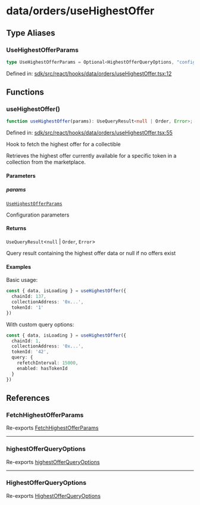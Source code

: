 # data/orders/useHighestOffer

## Type Aliases

### UseHighestOfferParams

```ts
type UseHighestOfferParams = Optional<HighestOfferQueryOptions, "config">;
```

Defined in: [sdk/src/react/hooks/data/orders/useHighestOffer.tsx:12](https://github.com/0xsequence/marketplace-sdk/blob/6a4808051b4d56769c8daea217398414041a4d84/sdk/src/react/hooks/data/orders/useHighestOffer.tsx#L12)

## Functions

### useHighestOffer()

```ts
function useHighestOffer(params): UseQueryResult<null | Order, Error>;
```

Defined in: [sdk/src/react/hooks/data/orders/useHighestOffer.tsx:55](https://github.com/0xsequence/marketplace-sdk/blob/6a4808051b4d56769c8daea217398414041a4d84/sdk/src/react/hooks/data/orders/useHighestOffer.tsx#L55)

Hook to fetch the highest offer for a collectible

Retrieves the highest offer currently available for a specific token
in a collection from the marketplace.

#### Parameters

##### params

[`UseHighestOfferParams`](#usehighestofferparams)

Configuration parameters

#### Returns

`UseQueryResult`\<`null` \| `Order`, `Error`\>

Query result containing the highest offer data or null if no offers exist

#### Examples

Basic usage:
```typescript
const { data, isLoading } = useHighestOffer({
  chainId: 137,
  collectionAddress: '0x...',
  tokenId: '1'
})
```

With custom query options:
```typescript
const { data, isLoading } = useHighestOffer({
  chainId: 1,
  collectionAddress: '0x...',
  tokenId: '42',
  query: {
    refetchInterval: 15000,
    enabled: hasTokenId
  }
})
```

## References

### FetchHighestOfferParams

Re-exports [FetchHighestOfferParams](../../data.md#fetchhighestofferparams)

***

### highestOfferQueryOptions

Re-exports [highestOfferQueryOptions](../../data.md#highestofferqueryoptions-1)

***

### HighestOfferQueryOptions

Re-exports [HighestOfferQueryOptions](../../data.md#highestofferqueryoptions)
